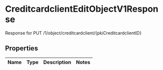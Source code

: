 

# CreditcardclientEditObjectV1Response

Response for PUT /1/object/creditcardclient/{pkiCreditcardclientID}

## Properties

| Name | Type | Description | Notes |
|------------ | ------------- | ------------- | -------------|



